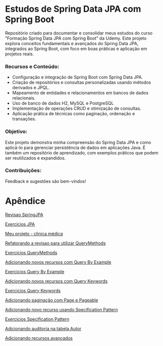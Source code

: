 
# Estudos de Spring Data JPA com Spring Boot

Repositório criado para documentar e consolidar meus estudos do curso "Formação Spring Data JPA com Spring Boot" da Udemy. Este projeto explora conceitos fundamentais e avançados do Spring Data JPA, integrados ao Spring Boot, com foco em boas práticas e aplicação em projetos reais.

### Recursos e Conteúdo:

* Configuração e integração de Spring Boot com Spring Data JPA.
* Criação de repositórios e consultas personalizadas usando métodos derivados e JPQL.
* Mapeamento de entidades e relacionamentos em bancos de dados relacionais.
* Uso de banco de dados H2, MySQL e PostgreSQL
* Implementação de operações CRUD e otimização de consultas.
* Aplicação prática de técnicas como paginação, ordenação e transações.

### Objetivo:

Este projeto demonstra minha compreensão do Spring Data JPA e como aplicá-lo para gerenciar persistência de dados em aplicações Java. É também um repositório de aprendizado, com exemplos práticos que podem ser reutilizados e expandidos.

### Contribuições:

Feedback e sugestões são bem-vindos!

# Apêndice

[Revisao SpringJPA](https://github.com/nogueiraDani/LearnSpringDataJPA-Udemy/tree/main/demo-spring-revisao-jpa)

[Exercicios JPA](https://github.com/nogueiraDani/LearnSpringDataJPA-Udemy/tree/main/tarefas-jpa-testes/src)

[Meu projeto - clinica médica](https://github.com/nogueiraDani/LearnSpringDataJPA-Udemy/tree/main/clinica-medica/src)

[Refatorando a revisao para utilizar QueryMethods](https://github.com/nogueiraDani/LearnSpringDataJPA-Udemy/tree/main/demo-spring-repo-jpa/src)

[Exercicios QueryMethods](https://github.com/nogueiraDani/LearnSpringDataJPA-Udemy/tree/main/tarefas-jpa-v2-testes/src)

[Adicionando novos recursos com Query By Example](https://github.com/nogueiraDani/LearnSpringDataJPA-Udemy/commit/2c0667b12dc0ebc73f084b57da1fa12525d7dfd7)

[Exercicios Query By Example](https://github.com/nogueiraDani/LearnSpringDataJPA-Udemy/tree/main/tarefas-jpa-v3-testes/src)

[Adicionando novos recursos com Query Keywords](https://github.com/nogueiraDani/LearnSpringDataJPA-Udemy/commit/5cade67b7a0182c26e54066f579a3b7be57a5e66)

[Exercicios Query Keywords](https://github.com/nogueiraDani/LearnSpringDataJPA-Udemy/tree/main/tarefas-jpa-v4-testes)

[Adicionando paginação com Page e Pageable](https://github.com/nogueiraDani/LearnSpringDataJPA-Udemy/commit/294ff193f27094f01b52497575eff44e29d03c1f)

[Adicionando novo recurso usando Specification Pattern](https://github.com/nogueiraDani/LearnSpringDataJPA-Udemy/commit/df0eee3ec0b88aca2a72432350f4a4ca30eb94ca)

[Exercicios Specification Pattern](https://github.com/nogueiraDani/LearnSpringDataJPA-Udemy/tree/main/tarefas-jpa-v5-testes)

[Adicionando auditoria na tabela Autor](https://github.com/nogueiraDani/LearnSpringDataJPA-Udemy/commit/85dc55214ca02f09f311b75017095dbeefdb93cf)

[Adicionando recursos avançados](https://github.com/nogueiraDani/LearnSpringDataJPA-Udemy/pull/2/commits/f8ea58089d787dff6e7a8efe1d09c722a383d3f6)